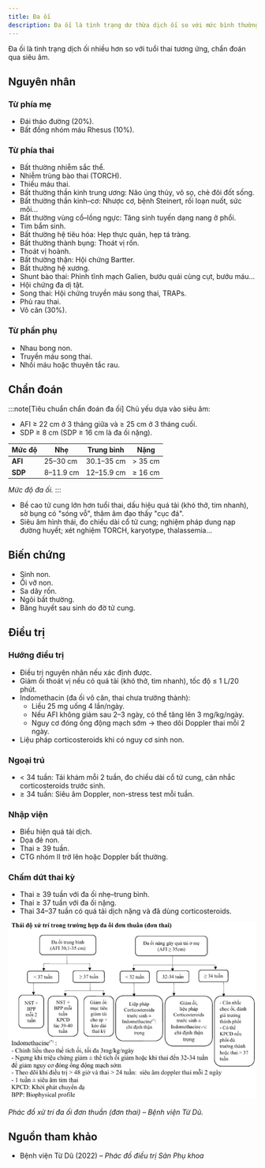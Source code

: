 ```yaml
---
title: Đa ối
description: Đa ối là tình trạng dư thừa dịch ối so với mức bình thường theo tuổi thai, làm tăng nguy cơ biến chứng cho mẹ và thai nhi.
---
```


Đa ối là tình trạng dịch ối nhiều hơn so với tuổi thai tương ứng, chẩn đoán qua siêu âm.

## Nguyên nhân

### Từ phía mẹ

- Đái tháo đường (20%).
- Bất đồng nhóm máu Rhesus (10%).

### Từ phía thai

- Bất thường nhiễm sắc thể.
- Nhiễm trùng bào thai (TORCH).
- Thiếu máu thai.
- Bất thường thần kinh trung ương: Não úng thủy, vô sọ, chẻ đôi đốt sống.
- Bất thường thần kinh–cơ: Nhược cơ, bệnh Steinert, rối loạn nuốt, sức môi...
- Bất thường vùng cổ–lồng ngực: Tăng sinh tuyến dạng nang ở phổi.
- Tim bẩm sinh.
- Bất thường hệ tiêu hóa: Hẹp thực quản, hẹp tá tràng.
- Bất thường thành bụng: Thoát vị rốn.
- Thoát vị hoành.
- Bất thường thận: Hội chứng Bartter.
- Bất thường hệ xương.
- Shunt bào thai: Phình tĩnh mạch Galien, bướu quái cùng cụt, bướu máu...
- Hội chứng đa dị tật.
- Song thai: Hội chứng truyền máu song thai, TRAPs.
- Phù rau thai.
- Vô căn (30%).

### Từ phần phụ

- Nhau bong non.
- Truyền máu song thai.
- Nhồi máu hoặc thuyên tắc rau.

## Chẩn đoán

:::note[Tiêu chuẩn chẩn đoán đa ối]
Chủ yếu dựa vào siêu âm:

- AFI ≥ 22 cm ở 3 tháng giữa và ≥ 25 cm ở 3 tháng cuối.
- SDP ≥ 8 cm (SDP ≥ 16 cm là đa ối nặng).

| Mức độ  | Nhẹ       | Trung bình | Nặng    |
| ------- | --------- | ---------- | ------- |
| **AFI** | 25–30 cm  | 30.1–35 cm | > 35 cm |
| **SDP** | 8–11.9 cm | 12–15.9 cm | ≥ 16 cm |

_Mức độ đa ối._
:::

- Bề cao tử cung lớn hơn tuổi thai, dấu hiệu quá tải (khó thở, tim nhanh), sờ bụng có "sóng vỗ", thăm âm đạo thấy "cục đá".
- Siêu âm hình thái, đo chiều dài cổ tử cung; nghiệm pháp dung nạp đường huyết; xét nghiệm TORCH, karyotype, thalassemia...

## Biến chứng

- Sinh non.
- Ối vỡ non.
- Sa dây rốn.
- Ngôi bất thường.
- Băng huyết sau sinh do đờ tử cung.

## Điều trị

### Hướng điều trị

- Điều trị nguyên nhân nếu xác định được.
- Giảm ối thoát vị nếu có quá tải (khó thở, tim nhanh), tốc độ ≤ 1 L/20 phút.
- Indomethacin (đa ối vô căn, thai chưa trưởng thành):
  - Liều 25 mg uống 4 lần/ngày.
  - Nếu AFI không giảm sau 2–3 ngày, có thể tăng lên 3 mg/kg/ngày.
  - Nguy cơ đóng ống động mạch sớm → theo dõi Doppler thai mỗi 2 ngày.
- Liệu pháp corticosteroids khi có nguy cơ sinh non.

### Ngoại trú

- < 34 tuần: Tái khám mỗi 2 tuần, đo chiều dài cổ tử cung, cân nhắc corticosteroids trước sinh.
- ≥ 34 tuần: Siêu âm Doppler, non-stress test mỗi tuần.

### Nhập viện

- Biểu hiện quá tải dịch.
- Dọa đẻ non.
- Thai ≥ 39 tuần.
- CTG nhóm II trở lên hoặc Doppler bất thường.

### Chấm dứt thai kỳ

- Thai ≥ 39 tuần với đa ối nhẹ–trung bình.
- Thai ≥ 37 tuần với đa ối nặng.
- Thai 34–37 tuần có quá tải dịch nặng và đã dùng corticosteroids.

![Phác đồ xử trí đa ối đơn thuần – Bệnh viện Từ Dũ](./_images/da-oi/phac-do-xu-tri-da-oi-don-thuan.jpg)

_Phác đồ xử trí đa ối đơn thuần (đơn thai) – Bệnh viện Từ Dũ._

## Nguồn tham khảo

- Bệnh viện Từ Dũ (2022) – _Phác đồ điều trị Sản Phụ khoa_
